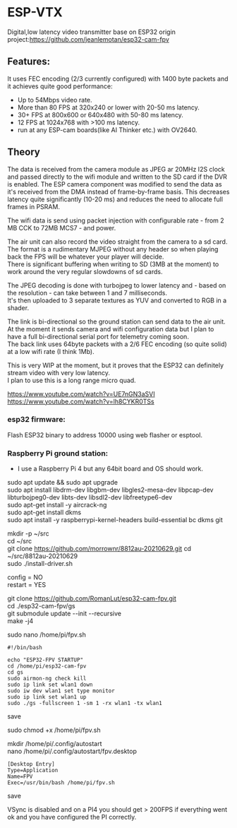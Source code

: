 # ESP-VTX
Digital,low latency video transmitter base on ESP32
origin project:https://github.com/jeanlemotan/esp32-cam-fpv

## Features:
It uses FEC encoding (2/3 currently configured) with 1400 byte packets and it achieves quite good performance:
* Up to 54Mbps video rate.
* More than 80 FPS at 320x240 or lower with 20-50 ms latency.
* 30+ FPS at 800x600 or 640x480 with 50-80 ms latency.
* 12 FPS at 1024x768 with >100 ms latency.
* run at any ESP-cam boards(like AI Thinker etc.) with OV2640.

## Theory
The data is received from the camera module as JPEG ar 20MHz I2S clock and passed directly to the wifi module and written to the SD card if the DVR is enabled.
The ESP camera component was modified to send the data as it's received from the DMA instead of frame-by-frame basis. This decreases latency quite significantly (10-20 ms) and reduces the need to allocate full frames in PSRAM.

The wifi data is send using packet injection with configurable rate - from 2 MB CCK to 72MB MCS7 - and power.

The air unit can also record the video straight from the camera to a sd card. The format is a rudimentary MJPEG without any header so when playing back the FPS will be whatever your player will decide.\
There is significant buffering when writing to SD (3MB at the moment) to work around the very regular slowdowns of sd cards.

The JPEG decoding is done with turbojpeg to lower latency and - based on the resolution - can take between 1 and 7 milliseconds.\
It's then uploaded to 3 separate textures as YUV and converted to RGB in a shader.

The link is bi-directional so the ground station can send data to the air unit. At the moment it sends camera and wifi configuration data but I plan to have a full bi-directional serial port for telemetry coming soon.\
The back link uses 64byte packets with a 2/6 FEC encoding (so quite solid) at a low wifi rate (I think 1Mb).

This is very WIP at the moment, but it proves that the ESP32 can definitely stream video with very low latency. \
I plan to use this is a long range micro quad.

https://www.youtube.com/watch?v=UE7nGN3aSVI      
https://www.youtube.com/watch?v=lh8CYKR0TSs     
### esp32 firmware:
Flash ESP32 binary to address 10000 using web flasher or esptool.

### Raspberry Pi ground station:
- I use a Raspberry Pi 4 but any 64bit board and OS should work.

sudo apt update && sudo apt upgrade           
sudo apt install libdrm-dev libgbm-dev libgles2-mesa-dev libpcap-dev libturbojpeg0-dev libts-dev libsdl2-dev libfreetype6-dev             
sudo apt-get install -y aircrack-ng            
sudo apt-get install dkms           
sudo apt install -y raspberrypi-kernel-headers build-essential bc dkms git           

mkdir -p ~/src               
cd ~/src                   
git clone https://github.com/morrownr/8812au-20210629.git
cd ~/src/8812au-20210629                 
sudo ./install-driver.sh              

config = NO                     
restart = YES               

git clone https://github.com/RomanLut/esp32-cam-fpv.git                   
cd ./esp32-cam-fpv/gs                         
git submodule update --init --recursive                  
make -j4               

sudo nano /home/pi/fpv.sh                 

    #!/bin/bash

    echo "ESP32-FPV STARTUP"
    cd /home/pi/esp32-cam-fpv
    cd gs
    sudo airmon-ng check kill
    sudo ip link set wlan1 down
    sudo iw dev wlan1 set type monitor
    sudo ip link set wlan1 up
    sudo ./gs -fullscreen 1 -sm 1 -rx wlan1 -tx wlan1

save                  

sudo chmod +x /home/pi/fpv.sh                    

mkdir /home/pi/.config/autostart                  
nano /home/pi/.config/autostart/fpv.desktop             

    [Desktop Entry]
    Type=Application
    Name=FPV
    Exec=/usr/bin/bash /home/pi/fpv.sh

save              

VSync is disabled and on a PI4 you should get > 200FPS if everything went ok and you have configured the PI correctly.




